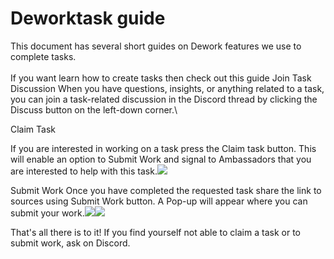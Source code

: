 # Deworktask guide

This document has several short guides on Dework features we use to complete tasks. \
\
If you want learn how to create tasks then check out this guide Join Task Discussion When you have questions, insights, or anything related to a task, you can join a task-related discussion in the Discord thread by clicking the Discuss button on the left-down corner.\


Claim Task&#x20;

If you are interested in working on a task press the Claim task button. This will enable an option to Submit Work and signal to Ambassadors that you are interested to help with this task.![](broken-reference)



Submit Work Once you have completed the requested task share the link to sources using Submit Work button. A Pop-up will appear where you can submit your work.![](broken-reference)![](broken-reference)

That's all there is to it! If you find yourself not able to claim a task or to submit work, ask on Discord.
